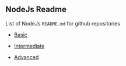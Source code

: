 ## NodeJs Readme

List of NodeJs `README.md` for github repositories

- [Basic](https://github.com/arshadkazmi42/ak-phrase.js/blob/master/README.md)

- [Intermediate](https://github.com/amitmerchant1990/electron-markdownify/blob/master/README.md#--------markdownify--)

- [Advanced](https://github.com/ai/size-limit/blob/master/README.md#size-limit-)